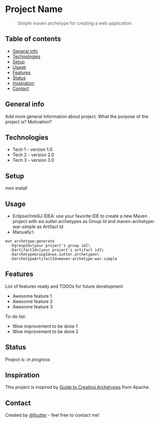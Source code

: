 # Project Name
> Simple maven archetype for creating a web application.

## Table of contents
* [General info](#general-info)
* [Technologies](#technologies)
* [Setup](#setup)
* [Usage](#usage)
* [Features](#features)
* [Status](#status)
* [Inspiration](#inspiration)
* [Contact](#contact)

## General info
Add more general information about project. What the purpose of the project is? Motivation?

## Technologies
* Tech 1 - version 1.0
* Tech 2 - version 2.0
* Tech 3 - version 3.0

## Setup
mvn install

## Usage
* Eclipse/IntelliJ IDEA: use your favorite IDE to create a new Maven project with ws.sutter.archetypes as Group Id and maven-archetype-war-simple as Artifact Id
* Manually:\
```
mvn archetype:generate
  -DgroupId=[your project's group id]\
  -DartifactId=[your project's artifact id]\
  -DarchetypeGroupId=ws.sutter.archetypes\
  -DarchetypeArtifactId=maven-archetype-war-simple
```

## Features
List of features ready and TODOs for future development
* Awesome feature 1
* Awesome feature 2
* Awesome feature 3

To-do list:
* Wow improvement to be done 1
* Wow improvement to be done 2

## Status
Project is: _in progress_

## Inspiration
This project is inspired by [Guide to Creating Archetypes](https://maven.apache.org/guides/mini/guide-creating-archetypes.html) from Apache.

## Contact
Created by [@fsutter](https://www.sutter.me/) - feel free to contact me!
